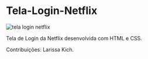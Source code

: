 # Tela-Login-Netflix

![tela login netflix](https://user-images.githubusercontent.com/116196987/210152686-c1fc3a40-d808-443c-a3ca-a6df50644070.jpg)

Tela de Login da Netflix desenvolvida com HTML e CSS.

Contribuições: Larissa Kich.
